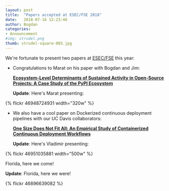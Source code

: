 ```yaml
---
layout: post
title:  "Papers accepted at ESEC/FSE 2018"
date:   2018-07-16 12:23:46
author: Bogdan
categories: 
- Announcement
#img: strudel.png
thumb: strudel-square-003.jpg
---
```


We're fortunate to present two papers at [ESEC/FSE](https://conf.researchr.org/home/fse-2018) 
this year:

- Congratulations to Marat on his paper with Bogdan and Jim:

	[**Ecosystem-Level Determinants of Sustained Activity in Open-Source Projects: 
A Case Study of the PyPI Ecosystem**](../papers/fse18sustainability.pdf)

	**Update**: Here's Marat presenting:

{% flickr 46948724931 width="320w" %}

- We also have a cool paper on Dockerized continuous deployment pipelines 
with our UC Davis collaborators:

	[**One Size Does Not Fit All: An Empirical Study of Containerized Continuous 
Deployment Workflows**](../papers/fse18cd.pdf)

	**Update**: Here's Vladimir presenting:

{% flickr 46951035881 width="500w" %}

Florida, here we come!

**Update**: Florida, here we were!

{% flickr 46896639082 %}